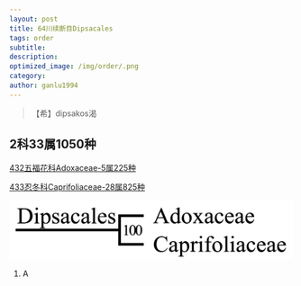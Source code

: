 ```yaml
---
layout: post
title: 64川续断目Dipsacales
tags: order    
subtitle: 
description: 
optimized_image: /img/order/.png
category: 
author: ganlu1994  
---
```


> 【希】dipsakos渴

## 2科33属1050种

[432五福花科Adoxaceae-5属225种](https://ganlu1994.github.io/432五福花科Adoxaceae/)

[433忍冬科Caprifoliaceae-28属825种](https://ganlu1994.github.io/433忍冬科Caprifoliaceae/)

![](/img/phylo/64-64川续断目.png)

1. A
